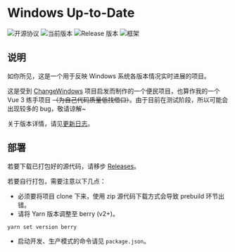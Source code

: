 # Windows Up-to-Date

![开源协议](https://img.shields.io/github/license/crrashh1542/win-uptime)
![当前版本](https://img.shields.io/github/package-json/v/crrashh1542/win-uptime)
![Release 版本](https://img.shields.io/github/v/release/crrashh1542/win-uptime?include_prereleases)
![框架](https://img.shields.io/badge/framework-Vue%203-3fb984)

## 说明
如你所见，这是一个用于反映 Windows 系统各版本情况实时进展的项目。  
  
这是受到 [ChangeWindows](https://changewindows.org) 项目启发而制作的一个便民项目，也算作我的一个 Vue 3 练手项目 ~~（为自己代码质量低找借口）~~。由于目前在测试阶段，所以可能会出现较多的 bug，敬请谅解~  
  
关于版本详情，请见[更新日志](../data/CHANGELOG.md)。
  
## 部署
若要下载已打包好的源代码，请移步 [Releases](https://github.com/crrashh1542/win-up-to-date/releases)。  
  
若要自行打包，需要注意以下几点：
* 必须要将项目 clone 下来，使用 zip 源代码下载方式会导致 prebuild 环节出错。
* 请将 Yarn 版本调整至 berry (v2+)。
```bash
yarn set version berry
```
* 启动开发、生产模式的命令请见 `package.json`。